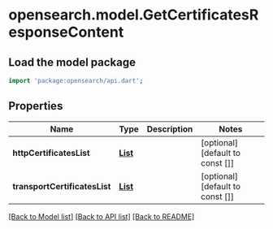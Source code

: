 # opensearch.model.GetCertificatesResponseContent

## Load the model package
```dart
import 'package:opensearch/api.dart';
```

## Properties
Name | Type | Description | Notes
------------ | ------------- | ------------- | -------------
**httpCertificatesList** | [**List<CertificatesDetail>**](CertificatesDetail.md) |  | [optional] [default to const []]
**transportCertificatesList** | [**List<CertificatesDetail>**](CertificatesDetail.md) |  | [optional] [default to const []]

[[Back to Model list]](../README.md#documentation-for-models) [[Back to API list]](../README.md#documentation-for-api-endpoints) [[Back to README]](../README.md)


